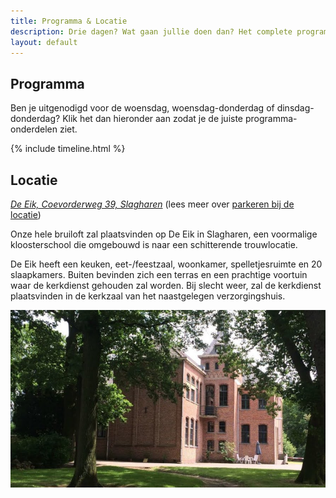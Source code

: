 ```yaml
---
title: Programma & Locatie
description: Drie dagen? Wat gaan jullie doen dan? Het complete programma vind je hier.
layout: default
---
```

## Programma
Ben je uitgenodigd voor de woensdag, woensdag-donderdag of dinsdag-donderdag? Klik het dan hieronder aan zodat je de juiste programma-onderdelen ziet.

{% include timeline.html %}

## Locatie
[*De Eik, Coevorderweg 39, Slagharen*](https://maps.app.goo.gl/V8a8CPPXdgEKQNsh9) (lees meer over [parkeren bij de locatie](https://bruiloftjeanineenruben.nl/praktische_informatie#parkeren))

Onze hele bruiloft zal plaatsvinden op De Eik in Slagharen, een voormalige kloosterschool die omgebouwd is naar een schitterende trouwlocatie.

De Eik heeft een keuken, eet-/feestzaal, woonkamer, spelletjesruimte en 20 slaapkamers. Buiten bevinden zich een terras en een prachtige voortuin waar de kerkdienst gehouden zal worden. Bij slecht weer, zal de kerkdienst plaatsvinden in de kerkzaal van het naastgelegen verzorgingshuis.

![Een foto van de locatie, Huize de Eik in Slagharen](/images/locatie.jpg)
